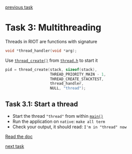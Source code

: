 [previous task](../task-02)

# Task 3: Multithreading
Threads in RIOT are functions with signature
```C
void *thread_handler(void *arg);
```
Use [`thread_create()`](https://doc.riot-os.org/thread_8h.html#a87c94d383e64a09974fc8665f82a99b3) from
[`thread.h`](https://doc.riot-os.org/thread_8h.html) to start it
```C
pid = thread_create(stack, sizeof(stack),
                    THREAD_PRIORITY_MAIN - 1,
                    THREAD_CREATE_STACKTEST,
                    thread_handler,
                    NULL, "thread");
```

## Task 3.1: Start a thread
* Start the thread `"thread"` from within [`main()`](main.c#L15-L25)
* Run the application on `native`: `make all term`
* Check your output, it should read: `I'm in "thread" now`

[Read the doc](https://doc.riot-os.org/group__core__thread.html)

[next task](../task-04)
